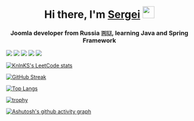 <h1 align="center">Hi there, I'm <a href="https://vk.com/id18440373" target="_blank">Sergei</a> 
<img src="https://github.com/blackcater/blackcater/raw/main/images/Hi.gif" height="32"/></h1>
<h3 align="center">Joomla developer from Russia 🇷🇺, learning Java and Spring Framework</h3>

![](http://github-profile-summary-cards.vercel.app/api/cards/profile-details?username=telion85&theme=github)
![](http://github-profile-summary-cards.vercel.app/api/cards/repos-per-language?username=telion85&theme=github)
![](http://github-profile-summary-cards.vercel.app/api/cards/most-commit-language?username=telion85&theme=github)
![](http://github-profile-summary-cards.vercel.app/api/cards/stats?username=telion85&theme=github)
![](http://github-profile-summary-cards.vercel.app/api/cards/productive-time?username=telion85&theme=github&utcOffset=5)

[![KnlnKS's LeetCode stats](https://leetcode-stats-six.vercel.app/api?username=telion&theme=dark)](https://github.com/telion85/leetcode-stats)

[![GitHub Streak](https://github-readme-streak-stats.herokuapp.com/?user=telion85)](https://git.io/streak-stats)

[![Top Langs](https://github-readme-stats.vercel.app/api/top-langs/?username=telion85&layout=compact)](https://github.com/anuraghazra/github-readme-stats)

[![trophy](https://github-profile-trophy.vercel.app/?username=telion85)](https://github.com/ryo-ma/github-profile-trophy)

[![Ashutosh's github activity graph](https://activity-graph.herokuapp.com/graph?username=telion85)](https://github.com/telion85/github-readme-activity-graph)
